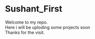 # Sushant_First
Welcome to my repo.<br>
Here i will be uploding some projects soon <br>
Thanks for the visit.<br>
